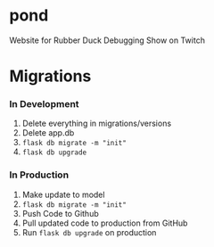 # pond
Website for Rubber Duck Debugging Show on Twitch

# Migrations

### In Development
1. Delete everything in migrations/versions
2. Delete app.db
3. `flask db migrate -m "init"`
4. `flask db upgrade`

### In Production
1. Make update to model
2. `flask db migrate -m "init"`
3. Push Code to Github
4. Pull updated code to production from GitHub
4. Run `flask db upgrade` on production
